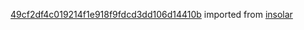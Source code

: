 [49cf2df4c019214f1e918f9fdcd3dd106d14410b](https://github.com/insolar/insolar/commit/49cf2df4c019214f1e918f9fdcd3dd106d14410b) imported from [insolar](https://github.com/insolar/insolar)

